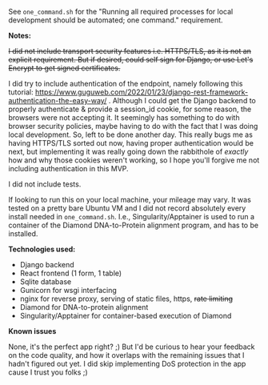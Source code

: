 See `one_command.sh` for the "Running all required processes for local development should be automated; one command." requirement.

**Notes:**

<s>I did not include transport security features i.e. HTTPS/TLS, as it is not an explicit requirement. But if desired, could self sign for Django, or use Let's Encrypt to get signed certificates.</s>

I did try to include authentication of the endpoint, namely following this tutorial:
https://www.guguweb.com/2022/01/23/django-rest-framework-authentication-the-easy-way/ . Although I could get the Django backend to properly authenticate & provide a session_id cookie, for some reason, the browsers were not accepting it. It seemingly has something to do with browser security policies, maybe having to do with the fact that I was doing local development. So, left to be done another day. This really bugs me as having HTTPS/TLS sorted out now, having proper authentication would be next, but implementing it was really going down the rabbithole of *exactly* how and why those cookies weren't working, so I hope you'll forgive me not including authentication in this MVP. 

I did not include tests.

If looking to run this on your local machine, your mileage may vary. It was tested on a pretty bare Ubuntu VM and I did not record absolutely every install needed in `one_command.sh`. I.e., Singularity/Apptainer is used to run a container of the Diamond DNA-to-Protein alignment program, and has to be installed.

**Technologies used:**

- Django backend
- React frontend (1 form, 1 table)
- Sqlite database 
- Gunicorn for wsgi interfacing
- nginx for reverse proxy, serving of static files, https, <s>rate limiting</s>
- Diamond for DNA-to-protein alignment
- Singularity/Apptainer for container-based execution of Diamond

**Known issues**

None, it's the perfect app right? ;) But I'd be curious to hear your feedback on the code quality, and how it overlaps with the remaining issues that I hadn't figured out yet. I did skip implementing DoS protection in the app cause I trust you folks ;) 
